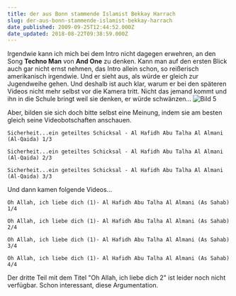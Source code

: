 ```yaml
---
title: der aus Bonn stammende Islamist Bekkay Harrach
slug: der-aus-bonn-stammende-islamist-bekkay-harrach
date_published: 2009-09-25T12:44:52.000Z
date_updated: 2018-08-22T09:38:59.000Z
---
```


Irgendwie kann ich mich bei dem Intro nicht dagegen erwehren, an den Song **Techno Man** von **And One** zu denken. Kann man auf den ersten Blick auch gar nicht ernst nehmen, das Intro allein schon, so reißerisch amerikanisch irgendwie. Und er sieht aus, als würde er gleich zur Jugendweihe gehen. Und deshalb ist auch klar, warum er bei den späteren Videos nicht mehr selbst vor die Kamera tritt. Nicht das jemand kommt und ihn in die Schule bringt weil sie denken, er würde schwänzen...
![Bild 5](//picdump.thafaker.de/2009/09/Bild-5.png)

Aber, bilden sie sich doch bitte selbst eine Meinung, indem sie am besten gleich seine Videobotschaften anschauen.

`Sicherheit...ein geteiltes Schicksal - Al Hafidh Abu Talha Al Almani (Al-Qaida) 1/3`

`Sicherheit...ein geteiltes Schicksal - Al Hafidh Abu Talha Al Almani (Al-Qaida) 2/3`

`Sicherheit...ein geteiltes Schicksal - Al Hafidh Abu Talha Al Almani (Al-Qaida) 3/3`

Und dann kamen folgende Videos...

`Oh Allah, ich liebe dich (1)- Al Hafidh Abu Talha Al Almani (As Sahab) 1/4`

`Oh Allah, ich liebe dich (1)- Al Hafidh Abu Talha Al Almani (As Sahab) 2/4`

`Oh Allah, ich liebe dich (1)- Al Hafidh Abu Talha Al Almani (As Sahab) 3/4`

`Oh Allah, ich liebe dich (1)- Al Hafidh Abu Talha Al Almani (As Sahab) 4/4`

Der dritte Teil mit dem Titel "Oh Allah, ich liebe dich 2" ist leider noch nicht verfügbar. Schon interessant, diese Argumentation.
